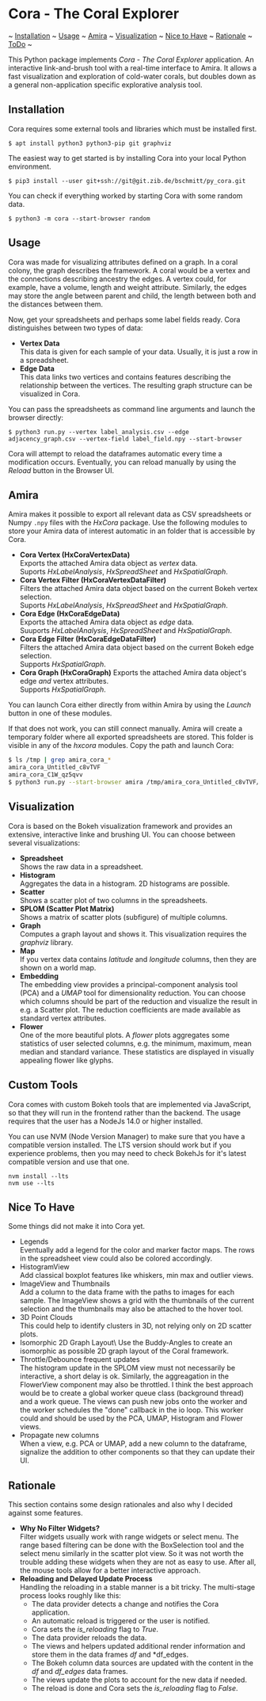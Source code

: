 # Cora - The Coral Explorer

~ [Installation](#installation)
~ [Usage](#usage)
~ [Amira](#amira)
~ [Visualization](#visualization)
~ [Nice to Have](#nice-to-have)
~ [Rationale](#rationale)
~ [ToDo](#todo)
~

This Python package implements *Cora - The Coral Explorer* application. An interactive link-and-brush tool with a real-time interface to Amira. It allows a fast visualization and exploration of cold-water corals, but doubles down as a general non-application specific explorative analysis tool.


## Installation

Cora requires some external tools and libraries which must be installed first.
```property
$ apt install python3 python3-pip git graphviz
```

The easiest way to get started is by installing Cora into your local Python environment. 
```property
$ pip3 install --user git+ssh://git@git.zib.de/bschmitt/py_cora.git
```

You can check if everything worked by starting Cora with some random data.
```property
$ python3 -m cora --start-browser random
```


## Usage

Cora was made for visualizing attributes defined on a graph. In a coral colony, the graph describes the framework. A coral would be a vertex and the connections describing ancestry the edges. A vertex could, for example, have a volume, length and weight attribute. Similarly, the edges may store the angle between parent and child, the length between both and the distances between them.

Now, get your spreadsheets and perhaps some label fields ready. Cora distinguishes between two types of data:
*   **Vertex Data**\
    This data is given for each sample of your data. Usually, it is just a row in a spreadsheet.
*   **Edge Data**\
    This data links two vertices and contains features describing the relationship between the vertices. The resulting graph structure can be visualized in Cora.

You can pass the spreadsheets as command line arguments and launch the browser directly:
```property
$ python3 run.py --vertex label_analysis.csv --edge adjacency_graph.csv --vertex-field label_field.npy --start-browser
```

Cora will attempt to reload the dataframes automatic every time a modification occurs. Eventually, you can reload manually by using the *Reload* button in the Browser UI.


## Amira

Amira makes it possible to export all relevant data as CSV spreadsheets or Numpy `.npy` files with the *HxCora* package. Use the following modules to store your Amira data of interest automatic in an folder that is accessible by Cora.

*   **Cora Vertex (HxCoraVertexData)** \
    Exports the attached Amira data object as *vertex* data.\
    Suports *HxLabelAnalysis*, *HxSpreadSheet* and *HxSpatialGraph*.
*   **Cora Vertex Filter (HxCoraVertexDataFilter)** \
    Filters the attached Amira data object based on the current Bokeh vertex selection.\
    Suports *HxLabelAnalysis*, *HxSpreadSheet* and *HxSpatialGraph*.
*   **Cora Edge (HxCoraEdgeData)** \
    Exports the attached Amira data object as *edge* data.\
    Suuports *HxLabelAnalysis*, *HxSpreadSheet* and *HxSpatialGraph*.
*   **Cora Edge Filter (HxCoraEdgeDataFilter)** \
    Filters the attached Amira data object based on the current Bokeh edge selection.\
    Supports *HxSpatialGraph*.
*   **Cora Graph (HxCoraGraph)**
    Exports the attached Amira data object's edge *and* vertex attributes.\
    Supports *HxSpatialGraph*.

You can launch Cora either directly from within Amira by using the *Launch* button in one of these modules. 

If that does not work, you can still connect manually. Amira will create a temporary folder where all exported spreadsheets are stored. This folder is visible in any of the *hxcora* modules. Copy the path and launch Cora:

```bash
$ ls /tmp | grep amira_cora_*
amira_cora_Untitled_c8vTVF
amira_cora_C1W_qz5qvv
$ python3 run.py --start-browser amira /tmp/amira_cora_Untitled_c8vTVF/ 
```


## Visualization

Cora is based on the Bokeh visualization framework and provides an extensive, interactive linke and brushing UI. You can choose between several visualizations:

*   **Spreadsheet**\
    Shows the raw data in a spreadsheet.
*   **Histogram**\
    Aggregates the data in a histogram. 2D histograms are possible.
*   **Scatter**\
    Shows a scatter plot of two columns in the spreadsheets.
*   **SPLOM (Scatter Plot Matrix)**\
    Shows a matrix of scatter plots (subfigure) of multiple columns.
*   **Graph**\
    Computes a graph layout and shows it. This visualization requires the *graphviz* library. 
*   **Map**\
    If you vertex data contains *latitude* and *longitude* columns, then they are shown on a world map.
*   **Embedding**\
    The embedding view provides a principal-component analysis tool (PCA) and a *UMAP* tool for dimensionality reduction. You can choose which columns should be part of the reduction and visualize the result in e.g. a Scatter plot. The reduction coefficients are made available as standard vertex attributes.
*   **Flower**\
    One of the more beautiful plots. A *flower* plots aggregates some statistics of user selected columns, e.g. the minimum, maximum, mean median and standard variance. These statistics are displayed in visually appealing flower like glyphs.


## Custom Tools

Cora comes with custom Bokeh tools that are implemented via JavaScript, so that they will run in the frontend rather than the backend. The usage requires that the user has a NodeJs 14.0 or higher installed.

You can use NVM (Node Version Manager) to make sure that you have a compatible version installed. The LTS version should work but if you experience problems, then you may need to check BokehJs for it's latest compatible version and use that one.
```
nvm install --lts
nvm use --lts
```


## Nice To Have

Some things did not make it into Cora yet. 

*   Legends\
    Eventually add a legend for the color and marker factor maps. The rows in the 
    spreadsheet view could also be colored accordingly.
*   HistogramView\
    Add classical boxplot features like whiskers, min max
    and outlier views. 
*   ImageView and Thumbnails\
    Add a column to the data frame with the paths to images for each sample. The ImageView shows a grid with the thumbnails of the current selection and the thumbnails may also be attached to the hover tool.
*   3D Point Clouds\
    This could help to identify clusters in 3D, not relying only on 2D scatter plots.
*   Isomorphic 2D Graph Layout\ 
    Use the Buddy-Angles to create an isomorphic as possible 2D graph layout of the Coral framework.
*   Throttle/Debounce frequent updates\
    The histogram update in the SPLOM view must not necessarily be interactive, a short delay is ok. Similarly, the aggreagation in the FlowerView component may also be throttled. I think the best approach would be to create a global worker queue class (background thread) and a work queue. The views can push new jobs onto the worker and the worker schedules the "done" callback in the io loop. This worker could and should be used by the PCA, UMAP, Histogram and Flower views.
*   Propagate new columns\
    When a view, e.g. PCA or UMAP, add a new column to the dataframe, signalize the addition to other components so that they can update their UI.


## Rationale

This section contains some design rationales and also why I decided against some features.

*   **Why No Filter Widgets?**\
    Filter widgets usually work with range widgets or select menu. The range based filtering can be done with the BoxSelection tool and the select menu similarly in the scatter plot view. So it was not worth the trouble adding these widgets when they are not as easy to use. After all, the mouse tools allow for a better interactive approach.
*   **Reloading and Delayed Update Process**\
    Handling the reloading in a stable manner is a bit tricky. The multi-stage process looks roughly like this:
    *   The data provider detects a change and notifies the Cora application.
    *   An automatic reload is triggered or the user is notified.
    *   Cora sets the *is_reloading* flag to *True*.
    *   The data provider reloads the data.
    *   The views and helpers updated additional render information and store them in the data frames *df* and *df_edges.
    *   The Bokeh column data sources are updated with the content in the *df* and *df_edges* data frames.
    *   The views update the plots to account for the new data if needed.
    *   The reload is done and Cora sets the *is_reloading* flag to *False*.